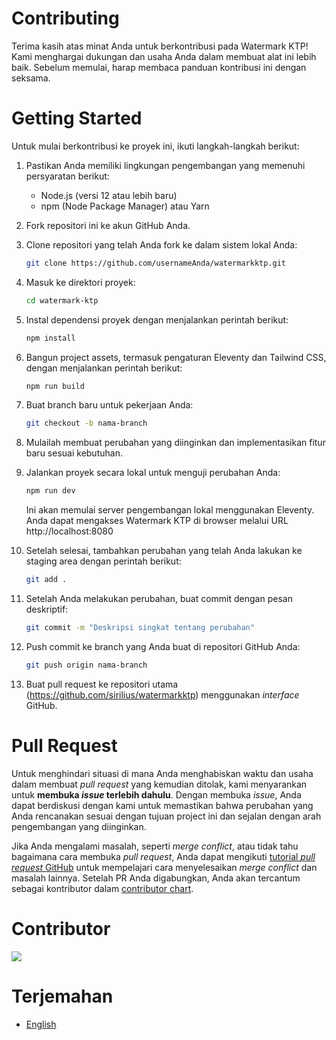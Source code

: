 # Contributing

Terima kasih atas minat Anda untuk berkontribusi pada Watermark KTP! Kami menghargai dukungan dan usaha Anda dalam membuat alat ini lebih baik. Sebelum memulai, harap membaca panduan kontribusi ini dengan seksama.

# Getting Started

Untuk mulai berkontribusi ke proyek ini, ikuti langkah-langkah berikut:

1. Pastikan Anda memiliki lingkungan pengembangan yang memenuhi persyaratan berikut:
   - Node.js (versi 12 atau lebih baru)
   - npm (Node Package Manager) atau Yarn
2. Fork repositori ini ke akun GitHub Anda.
3. Clone repositori yang telah Anda fork ke dalam sistem lokal Anda:

   ```sh
   git clone https://github.com/usernameAnda/watermarkktp.git
   ```

4. Masuk ke direktori proyek:

   ```sh
   cd watermark-ktp
   ```

5. Instal dependensi proyek dengan menjalankan perintah berikut:

   ```sh
   npm install
   ```

6. Bangun project assets, termasuk pengaturan Eleventy dan Tailwind CSS, dengan menjalankan perintah berikut:

   ```sh
   npm run build
   ```

7. Buat branch baru untuk pekerjaan Anda:

   ```sh
   git checkout -b nama-branch
   ```

8. Mulailah membuat perubahan yang diinginkan dan implementasikan fitur baru sesuai kebutuhan.

9. Jalankan proyek secara lokal untuk menguji perubahan Anda:

   ```sh
   npm run dev
   ```

   Ini akan memulai server pengembangan lokal menggunakan Eleventy. Anda dapat mengakses Watermark KTP di browser melalui URL http://localhost:8080

10. Setelah selesai, tambahkan perubahan yang telah Anda lakukan ke staging area dengan perintah berikut:

    ```sh
    git add .
    ```

11. Setelah Anda melakukan perubahan, buat commit dengan pesan deskriptif:

    ```sh
    git commit -m "Deskripsi singkat tentang perubahan"
    ```

12. Push commit ke branch yang Anda buat di repositori GitHub Anda:

    ```sh
    git push origin nama-branch
    ```

13. Buat pull request ke repositori utama (https://github.com/sirilius/watermarkktp) menggunakan _interface_ GitHub.

# Pull Request

Untuk menghindari situasi di mana Anda menghabiskan waktu dan usaha dalam membuat _pull request_ yang kemudian ditolak, kami menyarankan untuk **membuka _issue_ terlebih dahulu**. Dengan membuka _issue_, Anda dapat berdiskusi dengan kami untuk memastikan bahwa perubahan yang Anda rencanakan sesuai dengan tujuan project ini dan sejalan dengan arah pengembangan yang diinginkan.

Jika Anda mengalami masalah, seperti _merge conflict_, atau tidak tahu bagaimana cara membuka _pull request_, Anda dapat mengikuti [tutorial _pull request_ GitHub](https://docs.github.com/en/pull-requests/collaborating-with-pull-requests) untuk mempelajari cara menyelesaikan _merge conflict_ dan masalah lainnya. Setelah PR Anda digabungkan, Anda akan tercantum sebagai kontributor dalam [contributor chart](https://github.com/sirilius/watermarkktp/graphs/contributors).

# Contributor

<a href="https://github.com/sirilius/watermarkktp/graphs/contributors">
  <img src="https://contrib.rocks/image?repo=sirilius/watermarkktp" />
</a>

# Terjemahan

- [English](CONTRIBUTING.md)
